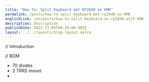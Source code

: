 ```yaml
---
title: "How To: Split Keyboard met RP2040 en KMK"
permalink: /posts/how-to-split-keyboard-met-rp2040-en-KMK
englishLink: /en/posts/how-to-split-keyboard-on-rp2040-with-KMK
description: Description
publishDate: 2022-11-06T09:38:00.969Z
layout: ../../layouts/blog-layout.astro
---
```

/﻿/ Introduction



/﻿/ BOM

* 7﻿0 diodes
* 2 T﻿RRS mount 
*